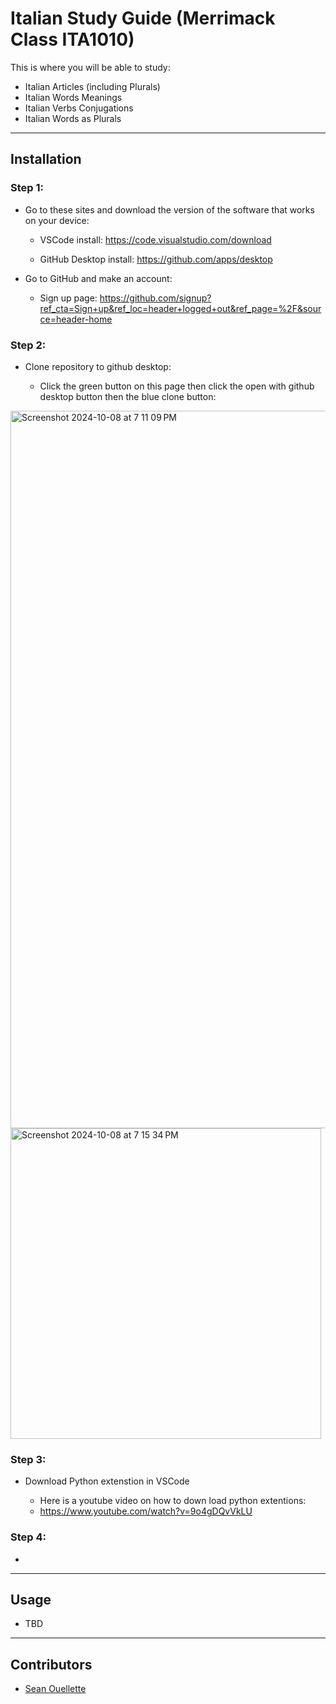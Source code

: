 # Italian Study Guide (Merrimack Class ITA1010)
This is where you will be able to study:
- Italian Articles (including Plurals)
- Italian Words Meanings
- Italian Verbs Conjugations
- Italian Words as Plurals

---
## Installation
### Step 1:

- Go to these sites and download the version of the software that works on your device: 
    - VSCode install: https://code.visualstudio.com/download

    - GitHub Desktop install: https://github.com/apps/desktop

- Go to GitHub and make an account:

    - Sign up page: https://github.com/signup?ref_cta=Sign+up&ref_loc=header+logged+out&ref_page=%2F&source=header-home

### Step 2:

- Clone repository to github desktop:

    - Click the green button on this page then click the open with github desktop button then the blue clone button:

<img width="1148" alt="Screenshot 2024-10-08 at 7 11 09 PM" src="https://github.com/user-attachments/assets/783b324e-bfaa-4705-b091-8a0091f13aa3">

<img width="497" alt="Screenshot 2024-10-08 at 7 15 34 PM" src="https://github.com/user-attachments/assets/81dd283a-c053-43e6-996d-391e366df5bb">


### Step 3:
- Download Python extenstion in VSCode

    - Here is a youtube video on how to down load python extentions:
    - https://www.youtube.com/watch?v=9o4gDQvVkLU


### Step 4:

- 


___
## Usage
- TBD
___

## Contributors

- [Sean Ouellette](https://github.com/SOuellette22)